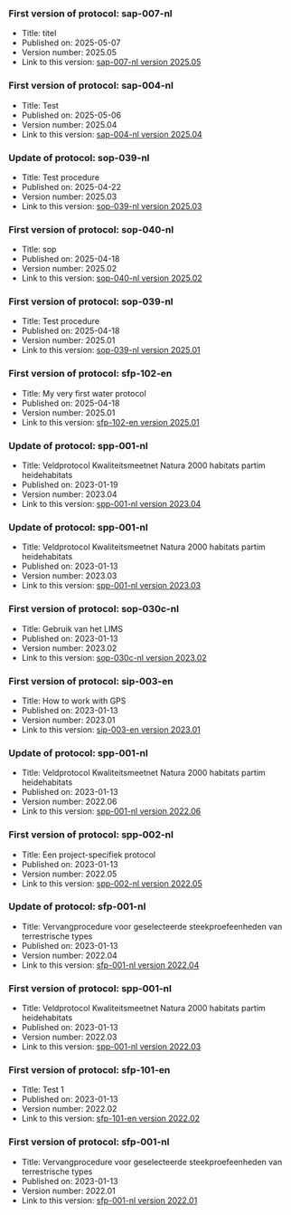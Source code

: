 ### First version of protocol: sap-007-nl

- Title: titel
- Published on: 2025-05-07
- Version number: 2025.05
- Link to this version: [sap-007-nl version 2025.05](2025.05/index.html)

### First version of protocol: sap-004-nl

- Title: Test
- Published on: 2025-05-06
- Version number: 2025.04
- Link to this version: [sap-004-nl version 2025.04](2025.04/index.html)

### Update of protocol: sop-039-nl

- Title: Test procedure
- Published on: 2025-04-22
- Version number: 2025.03
- Link to this version: [sop-039-nl version 2025.03](2025.03/index.html)

### First version of protocol: sop-040-nl

- Title: sop
- Published on: 2025-04-18
- Version number: 2025.02
- Link to this version: [sop-040-nl version 2025.02](2025.02/index.html)

### First version of protocol: sop-039-nl

- Title: Test procedure
- Published on: 2025-04-18
- Version number: 2025.01
- Link to this version: [sop-039-nl version 2025.01](2025.01/index.html)

### First version of protocol: sfp-102-en

- Title: My very first water protocol
- Published on: 2025-04-18
- Version number: 2025.01
- Link to this version: [sfp-102-en version 2025.01](2025.01/index.html)

### Update of protocol: spp-001-nl

- Title: Veldprotocol Kwaliteitsmeetnet Natura 2000 habitats partim heidehabitats
- Published on: 2023-01-19
- Version number: 2023.04
- Link to this version: [spp-001-nl version 2023.04](2023.04/index.html)

### Update of protocol: spp-001-nl

- Title: Veldprotocol Kwaliteitsmeetnet Natura 2000 habitats partim heidehabitats
- Published on: 2023-01-13
- Version number: 2023.03
- Link to this version: [spp-001-nl version 2023.03](2023.03/index.html)

### First version of protocol: sop-030c-nl

- Title: Gebruik van het LIMS
- Published on: 2023-01-13
- Version number: 2023.02
- Link to this version: [sop-030c-nl version 2023.02](2023.02/index.html)

### First version of protocol: sip-003-en

- Title: How to work with GPS
- Published on: 2023-01-13
- Version number: 2023.01
- Link to this version: [sip-003-en version 2023.01](2023.01/index.html)

### Update of protocol: spp-001-nl

- Title: Veldprotocol Kwaliteitsmeetnet Natura 2000 habitats partim heidehabitats
- Published on: 2023-01-13
- Version number: 2022.06
- Link to this version: [spp-001-nl version 2022.06](2022.06/index.html)

### First version of protocol: spp-002-nl

- Title: Een project-specifiek protocol
- Published on: 2023-01-13
- Version number: 2022.05
- Link to this version: [spp-002-nl version 2022.05](2022.05/index.html)

### Update of protocol: sfp-001-nl

-   Title: Vervangprocedure voor geselecteerde steekproefeenheden van terrestrische types
-   Published on: 2023-01-13
-   Version number: 2022.04
-   Link to this version: [sfp-001-nl version 2022.04](2022.04/index.html)

### First version of protocol: spp-001-nl

-   Title: Veldprotocol Kwaliteitsmeetnet Natura 2000 habitats partim heidehabitats
-   Published on: 2023-01-13
-   Version number: 2022.03
-   Link to this version: [spp-001-nl version 2022.03](2022.03/index.html)

### First version of protocol: sfp-101-en

-   Title: Test 1
-   Published on: 2023-01-13
-   Version number: 2022.02
-   Link to this version: [sfp-101-en version 2022.02](2022.02/index.html)

### First version of protocol: sfp-001-nl

-   Title: Vervangprocedure voor geselecteerde steekproefeenheden van terrestrische types
-   Published on: 2023-01-13
-   Version number: 2022.01
-   Link to this version: [sfp-001-nl version 2022.01](2022.01/index.html)
